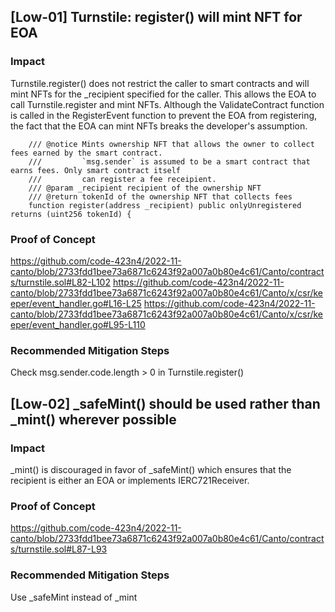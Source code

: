 ## [Low-01] Turnstile: register() will mint NFT for EOA


### Impact

Turnstile.register() does not restrict the caller to smart contracts and will mint NFTs for the _recipient specified for the caller.
This allows the EOA to call Turnstile.register and mint NFTs.
Although the ValidateContract function is called in the RegisterEvent function to prevent the EOA from registering, the fact that the EOA can mint NFTs breaks the developer's assumption.

```
    /// @notice Mints ownership NFT that allows the owner to collect fees earned by the smart contract.
    ///         `msg.sender` is assumed to be a smart contract that earns fees. Only smart contract itself
    ///         can register a fee receipient.
    /// @param _recipient recipient of the ownership NFT
    /// @return tokenId of the ownership NFT that collects fees
    function register(address _recipient) public onlyUnregistered returns (uint256 tokenId) {
```
### Proof of Concept
https://github.com/code-423n4/2022-11-canto/blob/2733fdd1bee73a6871c6243f92a007a0b80e4c61/Canto/contracts/turnstile.sol#L82-L102
https://github.com/code-423n4/2022-11-canto/blob/2733fdd1bee73a6871c6243f92a007a0b80e4c61/Canto/x/csr/keeper/event_handler.go#L16-L25
https://github.com/code-423n4/2022-11-canto/blob/2733fdd1bee73a6871c6243f92a007a0b80e4c61/Canto/x/csr/keeper/event_handler.go#L95-L110


### Recommended Mitigation Steps

Check msg.sender.code.length > 0 in Turnstile.register()


## [Low-02] _safeMint() should be used rather than _mint() wherever possible

### Impact
_mint() is discouraged in favor of _safeMint() which ensures that the recipient is either an EOA or implements IERC721Receiver.


### Proof of Concept
https://github.com/code-423n4/2022-11-canto/blob/2733fdd1bee73a6871c6243f92a007a0b80e4c61/Canto/contracts/turnstile.sol#L87-L93

### Recommended Mitigation Steps

Use _safeMint instead of _mint